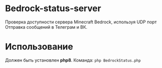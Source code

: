 # Bedrock-status-server
Проверка доступности сервера Minecraft Bedrock, используя UDP порт<br>
Отправка сообщений в Телеграм и ВК.

# Использование
Должен быть установлен **php8**. Команда: `php BedrockStatus.php`
